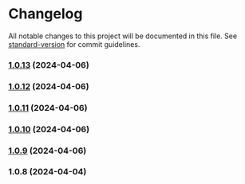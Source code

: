 # Changelog

All notable changes to this project will be documented in this file. See [standard-version](https://github.com/conventional-changelog/standard-version) for commit guidelines.

### [1.0.13](https://github.com/il4mb/merapipanel/compare/v1.0.12...v1.0.13) (2024-04-06)

### [1.0.12](https://github.com/il4mb/merapipanel/compare/v1.0.11...v1.0.12) (2024-04-06)

### [1.0.11](https://github.com/il4mb/merapipanel/compare/v1.0.10...v1.0.11) (2024-04-06)

### [1.0.10](https://github.com/il4mb/merapipanel/compare/v1.0.9...v1.0.10) (2024-04-06)

### [1.0.9](https://github.com/il4mb/merapipanel/compare/v1.0.8...v1.0.9) (2024-04-06)

### 1.0.8 (2024-04-04)
